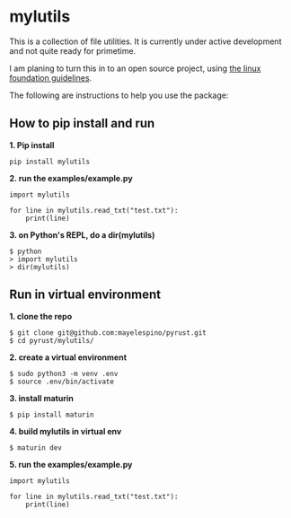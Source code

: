 # mylutils

This is a collection of file utilities. It is currently under active development and not quite ready for primetime.

I am planing to turn this in to an open source project, using [the linux foundation guidelines](https://www.linuxfoundation.org/resources/open-source-guides/starting-an-open-source-project).

The following are instructions to help you use the package:

## How to pip install and run

__1. Pip install__

```
pip install mylutils
```

__2. run the examples/example.py__

```
import mylutils

for line in mylutils.read_txt("test.txt"):
    print(line)

```

__3. on Python's REPL, do a dir(mylutils)__

```
$ python
> import mylutils
> dir(mylutils)
```

## Run in virtual environment

__1. clone the repo__

```
$ git clone git@github.com:mayelespino/pyrust.git
$ cd pyrust/mylutils/
```

__2. create a virtual environment__ 

```
$ sudo python3 -m venv .env
$ source .env/bin/activate
```

__3. install maturin__

```
$ pip install maturin
```

__4. build mylutils in virtual env__

```
$ maturin dev
```

__5. run the examples/example.py__

```
import mylutils

for line in mylutils.read_txt("test.txt"):
    print(line)

```